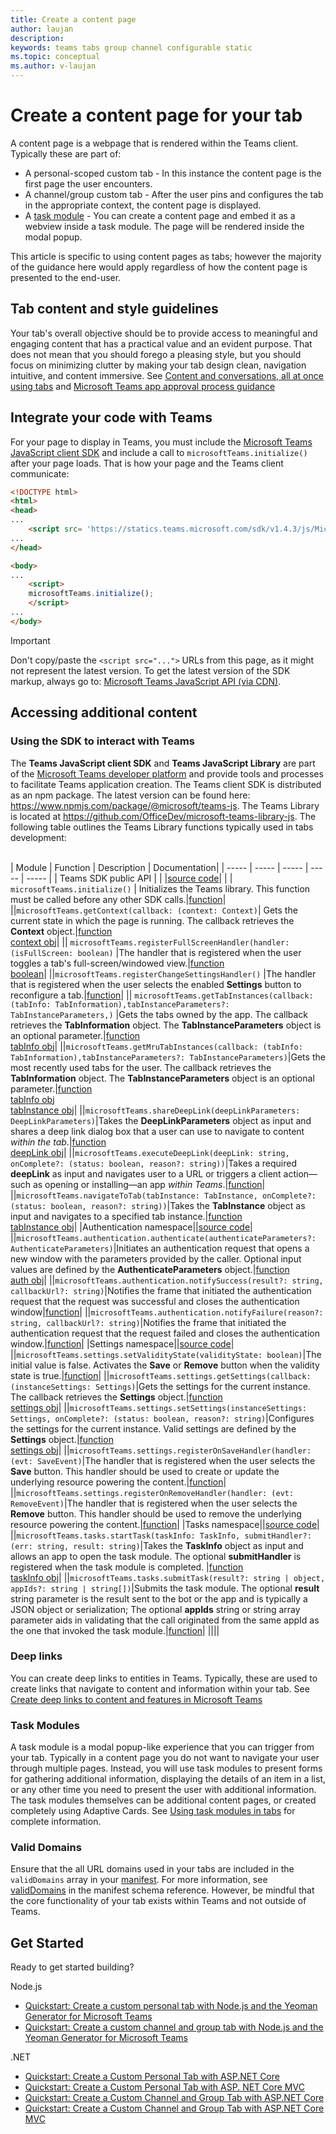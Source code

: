 ```yaml
---
title: Create a content page
author: laujan
description: 
keywords: teams tabs group channel configurable static
ms.topic: conceptual
ms.author: v-laujan
---
```

# Create a content page for your tab

A content page is a webpage that is rendered within the Teams client. Typically these are part of:

* A personal-scoped custom tab - In this instance the content page is the first page the user encounters.
* A channel/group custom tab - After the user pins and configures the tab in the appropriate context, the content page is displayed.
* A [task module](foo.md) - You can create a content page and embed it as a webview inside a task module. The page will be rendered inside the modal popup.

This article is specific to using content pages as tabs; however the majority of the guidance here would apply regardless of how the content page is presented to the end-user.

## Tab content and style guidelines

Your tab's overall objective should be to provide access to meaningful and engaging content that has a practical value and an evident purpose. That does not mean that you should forego a pleasing style, but you should focus on minimizing clutter by making your tab design clean, navigation intuitive, and content immersive. See [Content and conversations, all at once using tabs](~/resources/design/framework/tabs) and [Microsoft Teams app approval process guidance](~/platform/publishing/office-store-approval#tabs)

## Integrate your code with Teams

For your page to display in Teams, you must include the [Microsoft Teams JavaScript client SDK](~/foo.md) and include a call to `microsoftTeams.initialize()` after your page loads. That is how your page and the Teams client communicate:

```html
<!DOCTYPE html>
<html>
<head>
...
    <script src= 'https://statics.teams.microsoft.com/sdk/v1.4.3/js/MicrosoftTeams.min.js'></script>
...
</head>

<body>
...
    <script>
    microsoftTeams.initialize();
    </script>
...
</body>
```

>[!IMPORTANT]
>Don't copy/paste the `<script src="...">` URLs from this page, as it might not represent the latest version. To get the latest version of the SDK markup, always go to:
[Microsoft Teams JavaScript API (via CDN)](static.foo.com).

## Accessing additional content

### Using the SDK to interact with Teams

The **Teams JavaScript client SDK**  and **Teams JavaScript Library** are part of the [Microsoft Teams developer platform](https://msdn.microsoft.com/microsoft-teams) and provide tools and processes to facilitate Teams application creation. The Teams client SDK is distributed as an npm package. The latest version can be found here:
<https://www.npmjs.com/package/@microsoft/teams-js>. The Teams Library is located at <https://github.com/OfficeDev/microsoft-teams-library-js>.
The following table outlines the Teams Library functions typically used in tabs development:</br></br>

| Module         | Function  | Description          | Documentation|
| -----          | -----     | -----     | -----    | -----        |
| Teams SDK public API     |            |      |[source code](https://github.com/OfficeDev/microsoft-teams-library-js/blob/master/src/public/publicAPIs.ts)|
|                | `microsoftTeams.initialize()` | Initializes the Teams library. This function must be called before any other SDK calls.|[function](~/javascript/api/@microsoft/teams-js/microsoftteams?view=msteams-client-js-latest#initialize-any-)|
||`microsoftTeams.getContext(callback: (context: Context)`| Gets the current state in which the page is running. The callback retrieves the **Context** object.|[function](~/javascript/api/@microsoft/teams-js/microsoftteams?view=msteams-client-js-latest#getcontext--context--context-----void-)<br/>[context obj](~/javascript/api/@microsoft/teams-js/microsoftteams.context?view=msteams-client-js-latest)|
|| `microsoftTeams.registerFullScreenHandler(handler: (isFullScreen: boolean)` |The handler that is registered when the user toggles a tab's full-screen/windowed view.|[function](~/javascript/api/@microsoft/teams-js/microsoftteams?view=msteams-client-js-latest#registerfullscreenhandler--isfullscreen--boolean-----void-)<br/>[boolean](~/javascript/api/@microsoft/teams-js/microsoftteams.context?view=msteams-client-js-latest#isfullscreen)|
||`microsoftTeams.registerChangeSettingsHandler()` |The handler that is registered when the user selects the enabled **Settings** button to reconfigure a tab.|[function](~/javascript/api/@microsoft/teams-js/microsoftteams?view=msteams-client-js-latest#registerchangesettingshandler-------void-)|
|| `microsoftTeams.getTabInstances(callback: (tabInfo: TabInformation),tabInstanceParameters?: TabInstanceParameters,)` |Gets the tabs owned by the app. The callback retrieves the **TabInformation** object. The **TabInstanceParameters** object is an optional parameter.|[function](~/javascript/api/@microsoft/teams-js/microsoftteams?view=msteams-client-js-latest#gettabinstances--tabinfo--tabinformation-----void--tabinstanceparameters-)<br/>[tabInfo obj](~/javascript/api/@microsoft/teams-js/microsoftteams.tabinformation?view=msteams-client-js-latest)|
||`microsoftTeams.getMruTabInstances(callback: (tabInfo: TabInformation),tabInstanceParameters?: TabInstanceParameters)`|Gets the most recently used tabs for the user. The callback retrieves the **TabInformation** object. The **TabInstanceParameters** object is an optional parameter.|[function](~/javascript/api/@microsoft/teams-js/microsoftteams?view=msteams-client-js-latest#getmrutabinstances--tabinfo--tabinformation-----void--tabinstanceparameters-)<br/>[tabInfo obj](~/javascript/api/@microsoft/teams-js/microsoftteams.teaminformation?view=msteams-client-js-latest)<br/>[tabInstance obj](~//javascript/api/@microsoft/teams-js/microsoftteams.tabinstanceparameters?view=msteams-client-js-latest)|
||`microsoftTeams.shareDeepLink(deepLinkParameters: DeepLinkParameters)`|Takes the **DeepLinkParameters** object as input and shares a deep link dialog box that a user can use to navigate to content *within the tab*.|[function](~/javascript/api/@microsoft/teams-js/microsoftteams?view=msteams-client-js-latest#sharedeeplink-deeplinkparameters-)<br/>[deepLink obj](~/javascript/api/@microsoft/teams-js/microsoftteams.deeplinkparameters?view=msteams-client-js-latest)|
||`microsoftTeams.executeDeepLink(deepLink: string, onComplete?: (status: boolean, reason?: string))`|Takes a required **deepLink** as input and navigates user to a URL or triggers a client action—such as opening or installing—an app *within Teams*.|[function](foo.md)|
||`microsoftTeams.navigateToTab(tabInstance: TabInstance, onComplete?: (status: boolean, reason?: string))`|Takes the **TabInstance** object as input and navigates to a specified tab instance.|[function](~/javascript/api/@microsoft/teams-js/microsoftteams?view=msteams-client-js-latest#navigatetotab-tabinstance-)<br/>[tabInstance obj](~//javascript/api/@microsoft/teams-js/microsoftteams.tabinstance?view=msteams-client-js-latest)|
|Authentication namespace||[source code](https://github.com/OfficeDev/microsoft-teams-library-js/blob/master/src/public/authentication.ts)|
||`microsoftTeams.authentication.authenticate(authenticateParameters?: AuthenticateParameters)`|Initiates an authentication request that opens a new window with the parameters provided by the caller. Optional input values are defined by the **AuthenticateParameters** object.|[function](~/javascript/api/@microsoft/teams-js/microsoftteams.authentication?view=msteams-client-js-latest#authenticate-authenticateparameters-)<br/>[auth obj](~/javascript/api/@microsoft/teams-js/microsoftteams.authentication.authenticateparameters?view=msteams-client-js-latest)|
||`microsoftTeams.authentication.notifySuccess(result?: string, callbackUrl?: string)`|Notifies the frame that initiated the authentication request that the request was successful and closes the authentication window|[function](~/javascript/api/@microsoft/teams-js/microsoftteams.authentication?view=msteams-client-js-latest#notifysuccess-string--string-)|
||`microsoftTeams.authentication.notifyFailure(reason?: string, callbackUrl?: string)`|Notifies the frame that initiated the authentication request that the request failed and closes the authentication window.|[function](~/javascript/api/@microsoft/teams-js/microsoftteams.authentication?view=msteams-client-js-latest#notifyfailure-string--string-)|
|Settings namespace||[source code](https://github.com/OfficeDev/microsoft-teams-library-js/blob/master/src/public/settings.ts)|
||`microsoftTeams.settings.setValidityState(validityState: boolean)`|The initial value is false. Activates the **Save** or **Remove** button when the validity state is true.|[function](~/javascript/api/@microsoft/teams-js/microsoftteams.settings?view=msteams-client-js-latest#setvaliditystate-boolean-)|
||`microsoftTeams.settings.getSettings(callback: (instanceSettings: Settings)`|Gets the settings for the current instance. The callback retrieves the **Settings** object.|[function](~/javascript/api/@microsoft/teams-js/microsoftteams.settings?view=msteams-client-js-latest#getsettings--instancesettings--settings-----void-)<br/>[settings obj](~/javascript/api/@microsoft/teams-js/microsoftteams.settings.settings?view=msteams-client-js-latest)|
||`microsoftTeams.settings.setSettings(instanceSettings: Settings, onComplete?: (status: boolean, reason?: string)`|Configures the settings for the current instance. Valid settings are defined by the **Settings** object.|[function](~/javascript/api/@microsoft/teams-js/microsoftteams.settings?view=msteams-client-js-latest#setsettings-settings-)<br/>[settings obj](javascript/api/@microsoft/teams-js/microsoftteams.settings.settings?view=msteams-client-js-latest)|
||`microsoftTeams.settings.registerOnSaveHandler(handler: (evt: SaveEvent)`|The handler that is registered when the user selects the **Save** button. This handler should be used to create or update the underlying resource powering the content.|[function](~/javascript/api/@microsoft/teams-js/microsoftteams.settings?view=msteams-client-js-latest#registeronsavehandler--evt--saveevent-----void-)|
||`microsoftTeams.settings.registerOnRemoveHandler(handler: (evt: RemoveEvent)`|The handler that is registered when the user selects the **Remove** button. This handler should be used to remove the underlying resource powering the content.|[function](~/javascript/api/@microsoft/teams-js/microsoftteams.settings?view=msteams-client-js-latest#registeronremovehandler--evt--removeevent-----void-)|
|Tasks namespace||[source code](https://github.com/OfficeDev/microsoft-teams-library-js/blob/master/src/public/tasks.ts)|
||`microsoftTeams.tasks.startTask(taskInfo: TaskInfo, submitHandler?: (err: string, result: string)`|Takes the **TaskInfo** object as input and allows an app to open the task module. The optional **submitHandler** is registered when the task module is completed. |[function](~/javascript/api/@microsoft/teams-js/microsoftteams.tasks?view=msteams-client-js-latest#starttask-taskinfo---err--string--result--string-----void-)<br/>[taskInfo obj](~/javascript/api/@microsoft/teams-js/microsoftteams.taskinfo?view=msteams-client-js-latest)|
||`microsoftTeams.tasks.submitTask(result?: string | object, appIds?: string | string[])`|Submits the task module. The optional **result** string parameter is the result sent to the bot or the app and is typically a JSON object or serialization; The optional **appIds** string or string array parameter aids in validating that the call originated from the same appId as the one that invoked the task module.|[function](~//javascript/api/@microsoft/teams-js/microsoftteams.tasks?view=msteams-client-js-latest#submittask-string---object--string---string---)|
||||

### Deep links

You can create deep links to entities in Teams. Typically, these are used to create links that navigate to content and information within your tab. See [Create deep links to content and features in Microsoft Teams](foo.md)

### Task Modules

A task module is a modal popup-like experience that you can trigger from your tab. Typically in a content page you do not want to navigate your user through multiple pages. Instead, you will use task modules to present forms for gathering additional information, displaying the details of an item in a list, or any other time you need to present the user with additional information. The task modules themselves can be additional content pages, or created completely using Adaptive Cards. See [Using task modules in tabs](foo.md) for complete information.

### Valid Domains

Ensure that the all URL domains used in your tabs are included in the `validDomains` array in your [manifest](~/concepts/apps/apps-package). For more information, see [validDomains](~/resources/schema/manifest-schema#validdomains) in the manifest schema reference. However, be mindful that the core functionality of your tab exists within Teams and not outside of Teams.

## Get Started

Ready to get started building?

Node.js

- [Quickstart: Create a custom personal tab with Node.js and the Yeoman Generator for Microsoft Teams](foo.md)
- [Quickstart: Create a custom channel and group tab with Node.js and the Yeoman Generator for Microsoft Teams](foo.md)

.NET

- [Quickstart: Create a Custom Personal Tab with ASP.NET Core](foo.md)
- [Quickstart: Create a Custom Personal Tab with ASP. NET Core MVC](foo.md)
- [Quickstart: Create a Custom Channel and Group Tab with ASP.NET Core](foo.md)
- [Quickstart: Create a Custom Channel and Group Tab with ASP.NET Core MVC](foo.md)
